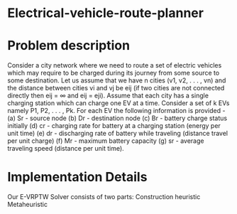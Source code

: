# Electrical-vehicle-route-planner
# Problem description
Consider a city network where we need to route a set of electric vehicles
which may require to be charged during its journey from some source to some destination. Let
us assume that we have n cities (v1, v2, . . . , vn) and the distance between cities vi and vj be
eij (if two cities are not connected directly then eij = ∞ and eij = eji). Assume that each city
has a single charging station which can charge one EV at a time. Consider a set of k EVs namely
P1, P2, . . . , Pk. For each EV the following information is provided -
(a) Sr - source node
(b) Dr - destination node
(c) Br - battery charge status initially
(d) cr - charging rate for battery at a charging station (energy per unit time)
(e) dr - discharging rate of battery while traveling (distance travel per unit charge)
(f) Mr - maximum battery capacity
(g) sr - average traveling speed (distance per unit time).

# Implementation Details
Our E-VRPTW Solver consists of two parts:
Construction heuristic
Metaheuristic


